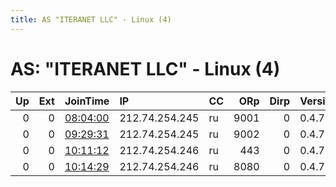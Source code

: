 ```yaml
---
title: AS "ITERANET LLC" - Linux (4)
---
```


# AS: "ITERANET LLC" - Linux (4)

|   Up |   Ext | JoinTime                                                                                              | IP             | CC   |   ORp |   Dirp | Version   | Contact   | Nickname   |   eFamMembers |
|-----:|------:|:------------------------------------------------------------------------------------------------------|:---------------|:-----|------:|-------:|:----------|:----------|:-----------|--------------:|
|    0 |     0 | [08:04:00](https://nusenu.github.io/OrNetStats/w/relay/BA53F712C89FE35C403C6A8929F0847D224C3E06.html) | 212.74.254.245 | ru   |  9001 |      0 | 0.4.7.13  | None      | Hadariel   |             4 |
|    0 |     0 | [09:29:31](https://nusenu.github.io/OrNetStats/w/relay/0E13738FADDE15FC896E7CDB998C694F89F4E4B2.html) | 212.74.254.245 | ru   |  9002 |      0 | 0.4.7.13  | None      | Raphael    |             4 |
|    0 |     0 | [10:11:12](https://nusenu.github.io/OrNetStats/w/relay/3C8782A71F198816E44B76780283007953757294.html) | 212.74.254.246 | ru   |   443 |      0 | 0.4.7.13  | None      | Duma       |             4 |
|    0 |     0 | [10:14:29](https://nusenu.github.io/OrNetStats/w/relay/22B803ECA053276E4BB24ADD9A908ADF459D5384.html) | 212.74.254.246 | ru   |  8080 |      0 | 0.4.7.13  | None      | Zuriel     |             4 |
